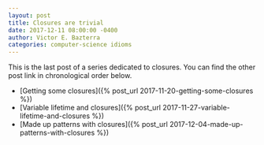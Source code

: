 ```yaml
---
layout: post
title: Closures are trivial
date: 2017-12-11 08:00:00 -0400
author: Victor E. Bazterra
categories: computer-science idioms
---
```


This is the last post of a series dedicated to closures. You can find the other post link in chronological order below.

* [Getting some closures]({% post_url 2017-11-20-getting-some-closures %})
* [Variable lifetime and closures]({% post_url 2017-11-27-variable-lifetime-and-closures %})
* [Made up patterns with closures]({% post_url 2017-12-04-made-up-patterns-with-closures %})
